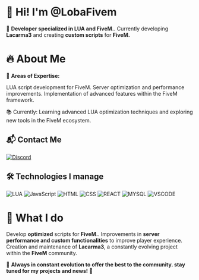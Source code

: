 # 👋 Hi! I'm @LobaFivem
🚀 **Developer specialized in LUA and FiveM.**.
Currently developing **Lacarma3** and creating **custom scripts** for **FiveM.**

# 🔥 About Me
🎯 **Areas of Expertise:**

LUA script development for FiveM.
Server optimization and performance improvements.
Implementation of advanced features within the FiveM framework.

📚 Currently:
Learning advanced LUA optimization techniques and exploring new tools in the FiveM ecosystem.
## 📬 Contact Me
[![Discord](https://skillicons.dev/icons?i=discord)](https://discord.gg/kjYUWFFsfV)

## 🛠️ Technologies I manage
![LUA](https://skillicons.dev/icons?i=lua)
![JavaScript](https://skillicons.dev/icons?i=js)
![HTML](https://skillicons.dev/icons?i=html)
![CSS](https://skillicons.dev/icons?i=css)
![REACT](https://skillicons.dev/icons?i=react)
![MYSQL](https://skillicons.dev/icons?i=mysql) 
![VSCODE](https://skillicons.dev/icons?i=vscode)


# 🌟 What I do
Develop **optimized** scripts for **FiveM.**.
Improvements in **server performance and custom functionalities** to improve player experience.
Creation and maintenance of **Lacarma3**, a constantly evolving project within the **FiveM** community.

💬 **Always in constant evolution to offer the best to the community. stay tuned for my projects and news!** 🚀

